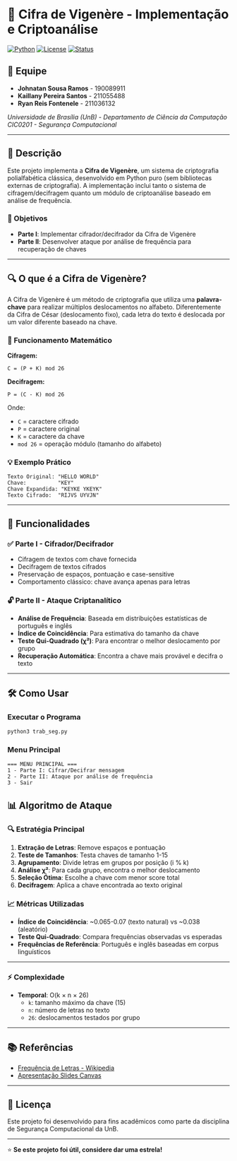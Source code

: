 # 🔐 Cifra de Vigenère - Implementação e Criptoanálise

[![Python](https://img.shields.io/badge/Python-3.7+-blue.svg)](https://www.python.org/)
[![License](https://img.shields.io/badge/License-MIT-green.svg)](LICENSE)
[![Status](https://img.shields.io/badge/Status-Completo-brightgreen.svg)]()

## 👥 Equipe

- **Johnatan Sousa Ramos** - 190089911
- **Kaillany Pereira Santos** - 211055488  
- **Ryan Reis Fontenele** - 211036132

*Universidade de Brasília (UnB) - Departamento de Ciência da Computação*  
*CIC0201 - Segurança Computacional*

---

## 📝 Descrição

Este projeto implementa a **Cifra de Vigenère**, um sistema de criptografia polialfabética clássica, desenvolvido em Python puro (sem bibliotecas externas de criptografia). A implementação inclui tanto o sistema de cifragem/decifragem quanto um módulo de criptoanálise baseado em análise de frequência.

### 🎯 Objetivos

- **Parte I**: Implementar cifrador/decifrador da Cifra de Vigenère
- **Parte II**: Desenvolver ataque por análise de frequência para recuperação de chaves

---

## 🔍 O que é a Cifra de Vigenère?

A Cifra de Vigenère é um método de criptografia que utiliza uma **palavra-chave** para realizar múltiplos deslocamentos no alfabeto. Diferentemente da Cifra de César (deslocamento fixo), cada letra do texto é deslocada por um valor diferente baseado na chave.

### 📐 Funcionamento Matemático

**Cifragem:**
```
C = (P + K) mod 26
```

**Decifragem:**
```
P = (C - K) mod 26
```

Onde:
- `C` = caractere cifrado
- `P` = caractere original  
- `K` = caractere da chave
- `mod 26` = operação módulo (tamanho do alfabeto)

### 💡 Exemplo Prático

```
Texto Original: "HELLO WORLD"
Chave:          "KEY"
Chave Expandida: "KEYKE YKEYK"
Texto Cifrado:  "RIJVS UYVJN"
```

---

## 🚀 Funcionalidades

### ✅ Parte I - Cifrador/Decifrador
- Cifragem de textos com chave fornecida
- Decifragem de textos cifrados
- Preservação de espaços, pontuação e case-sensitive
- Comportamento clássico: chave avança apenas para letras

### 🔓 Parte II - Ataque Criptanalítico
- **Análise de Frequência**: Baseada em distribuições estatísticas de português e inglês
- **Índice de Coincidência**: Para estimativa do tamanho da chave
- **Teste Qui-Quadrado (χ²)**: Para encontrar o melhor deslocamento por grupo
- **Recuperação Automática**: Encontra a chave mais provável e decifra o texto

---

## 🛠️ Como Usar

### Executar o Programa
```bash
python3 trab_seg.py
```

### Menu Principal
```
=== MENU PRINCIPAL ===
1 - Parte I: Cifrar/Decifrar mensagem
2 - Parte II: Ataque por análise de frequência  
3 - Sair
```


## 📊 Algoritmo de Ataque

### 🔍 Estratégia Principal
1. **Extração de Letras**: Remove espaços e pontuação
2. **Teste de Tamanhos**: Testa chaves de tamanho 1-15
3. **Agrupamento**: Divide letras em grupos por posição (i % k)
4. **Análise χ²**: Para cada grupo, encontra o melhor deslocamento
5. **Seleção Ótima**: Escolhe a chave com menor score total
6. **Decifragem**: Aplica a chave encontrada ao texto original

### 📈 Métricas Utilizadas
- **Índice de Coincidência**: ~0.065-0.07 (texto natural) vs ~0.038 (aleatório)
- **Teste Qui-Quadrado**: Compara frequências observadas vs esperadas
- **Frequências de Referência**: Português e inglês baseadas em corpus linguísticos

---

### ⚡ Complexidade
- **Temporal**: O(k × n × 26)
  - `k`: tamanho máximo da chave (15)
  - `n`: número de letras no texto
  - `26`: deslocamentos testados por grupo

---


## 📚 Referências

- [Frequência de Letras - Wikipedia](https://pt.wikipedia.org/wiki/Frequência_de_letras)
- [Apresentação Slides Canvas](https://www.canva.com/design/DAGycv9JdhY/1cOCJzrRn71Ep6JrL8Ft-Q/edit?utm_content=DAGycv9JdhY&utm_campaign=designshare&utm_medium=link2&utm_source=sharebutton)

---

## 📄 Licença

Este projeto foi desenvolvido para fins acadêmicos como parte da disciplina de Segurança Computacional da UnB.

---

⭐ **Se este projeto foi útil, considere dar uma estrela!**
